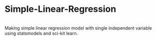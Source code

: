 # Simple-Linear-Regression
<br>
Making simple linear regression model with single independent variable using statsmodels and sci-kit learn.
